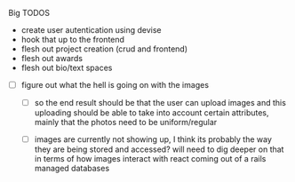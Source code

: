 Big TODOS
- create user autentication using devise
- hook that up to the frontend 
- flesh out project creation (crud and frontend)
- flesh out awards 
- flesh out bio/text spaces 




- [ ] figure out what the hell is going on with the images 
    - [ ] so the end result should be that the user can upload images and this uploading should be able to take into account certain attributes, mainly that the photos need to be uniform/regular
    - [ ] images are currently not showing up, I think its probably the way they are being stored and accessed? will need to dig deeper on that in terms of how images interact with react coming out of a rails managed databases


    